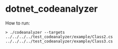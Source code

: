 # dotnet_codeanalyzer

How to run:
```
> ./codeanalyzer --targets ../../../../test_codeanalyzer/example/Class2.cs ../../../../test_codeanalyzer/example/Class3.cs
```

